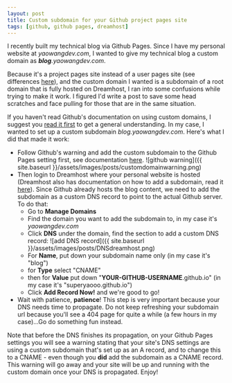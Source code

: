 ```yaml
---
layout: post
title: Custom subdomain for your Github project pages site
tags: [github, github pages, dreamhost]
---
```


I recently built my technical blog via Github Pages. Since I have my personal website at <em>yaowangdev.com</em>, I wanted to give my technical blog a custom domain as <em><strong>blog</strong>.yaowangdev.com</em>.

Because it's a project pages site instead of a user pages site <!--more--> (see differences [here](https://help.github.com/articles/user-organization-and-project-pages/)), and the custom domain I wanted is a subdomain of a root domain that is fully hosted on Dreamhost, I ran into some confusions while trying to make it work. I figured I'd write a post to save some head scratches and face pulling for those that are in the same situation.

If you haven't read Github's documentation on using custom domains, I suggest you [read it first](https://help.github.com/articles/using-a-custom-domain-with-github-pages/) to get a general understanding. In my case, I wanted to set up a custom subdomain <em>blog.yaowangdev.com</em>. Here's what I did that made it work:
* Follow Github's warning and add the custom subdomain to the Github Pages setting first, see documentation [here](https://help.github.com/articles/adding-or-removing-a-custom-domain-for-your-github-pages-site/).
![github warning]({{ site.baseurl }}/assets/images/posts/customdomainwarning.png)
* Then login to Dreamhost where your personal website is hosted (Dreamhost also has documentation on how to add a subdomain, read it [here](https://help.dreamhost.com/hc/en-us/articles/215457827-How-do-I-add-a-subdomain-)). Since Github already hosts the blog content, we need to add the subdomain as a custom DNS record to point to the actual Github server. To do that:
    * Go to <strong>Manage Domains</strong>
    * Find the domain you want to add the subdomain to, in my case it's <em>yaowangdev.com</em>
    * Click <strong>DNS</strong> under the domain, find the section to add a custom DNS record:
    ![add DNS record]({{ site.baseurl }}/assets/images/posts/DNSdreamhost.png)
    * For <strong>Name</strong>, put down your subdomain name only (in my case it's "blog")
    * for <strong>Type</strong> select "CNAME"
    * then for <strong>Value</strong> put down "<strong>YOUR-GITHUB-USERNAME</strong>.github.io" (in my case it's "superyaooo.github.io")
    * Click <strong>Add Record Now!</strong> and we're good to go!
* Wait with patience, <strong>patience</strong>! This step is very important because your DNS needs time to propagate. Do not keep refreshing your subdomain url because you'll see a 404 page for quite a while (a few hours in my case)...Go do something fun instead.

Note that before the DNS finishes its propagation, on your Github Pages settings you will see a warning stating that your site's DNS settings are using a custom subdomain that's set up as an A record, and to change this to a CNAME - even though you <strong>did</strong> add the subdomain as a CNAME record. This warning will go away and your site will be up and running with the custom domain once your DNS is propagated. Enjoy!
